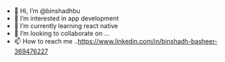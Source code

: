 - 👋 Hi, I’m @binshadhbu
- 👀 I’m interested in app development
- 🌱 I’m currently learning react native
- 💞️ I’m looking to collaborate on ...
- 📫 How to reach me ..https://www.linkedin.com/in/binshadh-basheer-369476227

<!---
binshadhbu/binshadhbu is a ✨ special ✨ repository because its `README.md` (this file) appears on your GitHub profile.
You can click the Preview link to take a look at your changes.
--->
